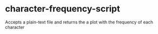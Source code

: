 # character-frequency-script
Accepts a plain-text file and returns the a plot with the frequency of each character
